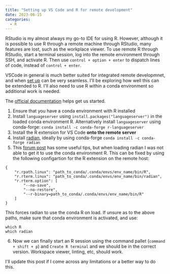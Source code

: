 ```yaml
---
title: "Setting up VS Code and R for remote development"
date: 2023-06-15
categories:
  - R
---
```


RStudio is my almost always my go-to IDE for using R. However, although it is possible to use R through a remote machine through RStudio, many features are lost, such as the workplace viewer. To use remote R through RStudio, start a terminal session, log into the remote environment through SSH, and activate R. Then use `control + option + enter` to dispatch lines of code, instead of `control + enter`. 

VSCode in general is much better suited for integrated remote developmnet, and when [set up](https://code.visualstudio.com/docs/remote/ssh) can be very seamless. I'll be exploring how well this can be extended to R. I'll also need to use R within a conda environment so additional work is needed. 

The [official documentation](https://code.visualstudio.com/docs/languages/r) helps get us started. 

1. Ensure that you have a conda environment with R installed
2. Install `languageserver` using `install.packages("languageserver")` in the loaded conda environment R. Alternatively install `languageserver` using conda-forge: `conda install -c conda-forge r-languageserver`
3. Install the R extension for VS Code __onto the remote server__
4. Install [radian](https://github.com/randy3k/radian), ideally by using conda-forge `conda install -c conda-forge radian`
5. This [forum post](https://github.com/REditorSupport/vscode-R/issues/946) has some useful tips, but when loading radian I was not able to get it to use the conda environment R. This can be fixed by using the following configartion for the R extension on the remote host: 

```
{
    "r.rpath.linux": "path_to_conda/.conda/envs/env_name/bin/R", 
    "r.rterm.linux": "path_to_conda/.conda/envs/env_name/bin/radian",
    "r.rterm.option": [
        "--no-save",
        "--no-restore",
        "--r-binary=path_to_conda/.conda/envs/env_name/bin/R"
    ]
}
```

This forces radian to use the conda R on load. If unsure as to the above paths, make sure that conda environment is activated, and use:

```
which R
which radian
```

6. Now we can finally start an R session using the command pallet (`command + shift + p`) and `Create R terminal` and we should be in the correct version. Workspace viewer, linting, etc, should work. 

I'll update this post if I come across any limitations or a better way to do this. 
